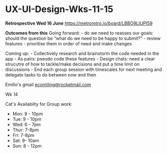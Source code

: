 # UX-UI-Design-Wks-11-15

**Retrospective Wed 16 June**
 https://metroretro.io/board/LBBO9LIUPI59
 
 **Outcomes from this** 
 Going forward:
      - do we need to reasses our goals: should the question be "what do we need to be happy to submit?"
      - review features
      - prioritise them in order of need and make changes
 
 Coming up:
      - Collectively research and brainstorm the code needed in the app 
      - As pairs: pseudo code these features
      - Design chats: need a clear strucutre of how to tackle/make decisions and put a time limit on discussions
      - End each group session with timescales for next meeting and delegate tasks to do between now and then
      
Emilio's gmail ecomiling@rocketmail.com 

Wk 14

Cat's Availabilty for Group work: 
- Mon: 9 - 10pm
- Tue: 9 - 10pm
- Wed: 6 - 7pm
- Thur: 7-8pm
- Fri: 7-8pm
- Sat: 9- 10am 
- Sun: 8 - 12pm
